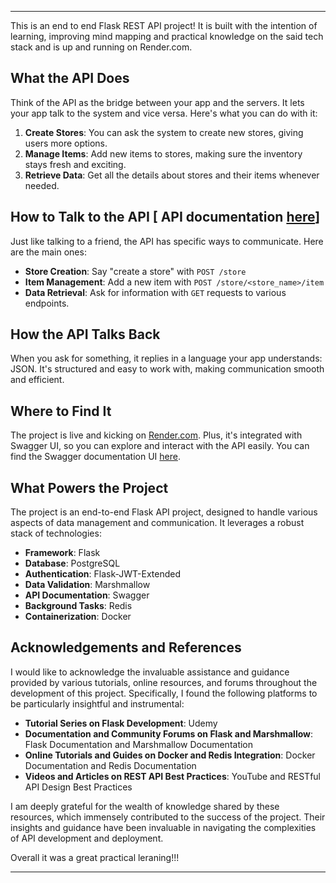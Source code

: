 
---

This is an end to end Flask REST API project! It is built with the intention of learning, improving mind mapping and practical knowledge on the said tech stack and is up and running on Render.com.

## What the API Does

Think of the API as the bridge between your app and the servers. It lets your app talk to the system and vice versa. Here's what you can do with it:

1. **Create Stores**: You can ask the system to create new stores, giving users more options.
2. **Manage Items**: Add new items to stores, making sure the inventory stays fresh and exciting.
3. **Retrieve Data**: Get all the details about stores and their items whenever needed.

## How to Talk to the API [ API documentation [here](https://flask-rest-apis-e2e.onrender.com/swagger-ui)]

Just like talking to a friend, the API has specific ways to communicate. Here are the main ones:

- **Store Creation**: Say "create a store" with `POST /store`
- **Item Management**: Add a new item with `POST /store/<store_name>/item`
- **Data Retrieval**: Ask for information with `GET` requests to various endpoints.

## How the API Talks Back

When you ask for something, it replies in a language your app understands: JSON. It's structured and easy to work with, making communication smooth and efficient.

## Where to Find It

The project is live and kicking on [Render.com](https://flask-rest-apis-e2e.onrender.com). Plus, it's integrated with Swagger UI, so you can explore and interact with the API easily. You can find the Swagger documentation UI [here](https://flask-rest-apis-e2e.onrender.com/swagger-ui).

## What Powers the Project

The project is an end-to-end Flask API project, designed to handle various aspects of data management and communication. It leverages a robust stack of technologies:

- **Framework**: Flask
- **Database**: PostgreSQL
- **Authentication**: Flask-JWT-Extended
- **Data Validation**: Marshmallow
- **API Documentation**: Swagger
- **Background Tasks**: Redis
- **Containerization**: Docker

## Acknowledgements and References

I would like to acknowledge the invaluable assistance and guidance provided by various tutorials, online resources, and forums throughout the development of this project. Specifically, I found the following platforms to be particularly insightful and instrumental:

- **Tutorial Series on Flask Development**: Udemy
- **Documentation and Community Forums on Flask and Marshmallow**: Flask Documentation and Marshmallow Documentation
- **Online Tutorials and Guides on Docker and Redis Integration**: Docker Documentation and Redis Documentation
- **Videos and Articles on REST API Best Practices**: YouTube and RESTful API Design Best Practices

I am deeply grateful for the wealth of knowledge shared by these resources, which immensely contributed to the success of the project. Their insights and guidance have been invaluable in navigating the complexities of API development and deployment.

Overall it was a great practical leraning!!!

---
